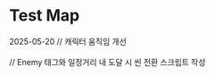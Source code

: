 <h1>Test Map</h1>

<div>2025-05-20 // 캐릭터 움직임 개선</div> <br>
<div>           // Enemy 태그와 일정거리 내 도달 시 씬 전환 스크립트 작성</div>
           
